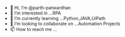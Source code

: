 - 👋 Hi, I’m @parth-patwardhan
- 👀 I’m interested in ...RPA 
- 🌱 I’m currently learning ...Python,JAVA,UiPath 
- 💞️ I’m looking to collaborate on ...Automation Projects
- 📫 How to reach me ...

<!---
parth-patwardhan/parth-patwardhan is a ✨ special ✨ repository because its `README.md` (this file) appears on your GitHub profile.
You can click the Preview link to take a look at your changes.
--->

